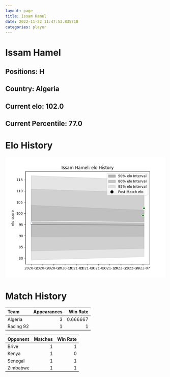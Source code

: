 ```yaml
---  
layout: page  
title: Issam Hamel  
date: 2022-11-22 11:47:53.835718  
categories: player  
---
```

# Issam Hamel

## Positions: H

## Country: Algeria

## Current elo: 102.0

## Current Percentile: 77.0

# Elo History


![elo history](history_IssamHamel.png)
# Match History


| Team      |   Appearances |   Win Rate |
|:----------|--------------:|-----------:|
| Algeria   |             3 |   0.666667 |
| Racing 92 |             1 |   1        |

| Opponent   |   Matches |   Win Rate |
|:-----------|----------:|-----------:|
| Brive      |         1 |          1 |
| Kenya      |         1 |          0 |
| Senegal    |         1 |          1 |
| Zimbabwe   |         1 |          1 |